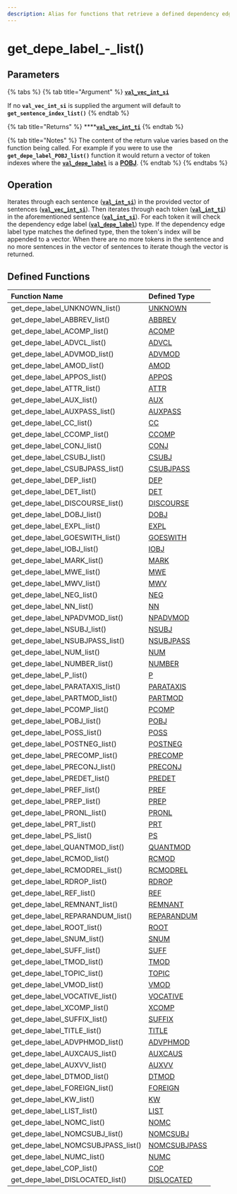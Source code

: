 ```yaml
---
description: Alias for functions that retrieve a defined dependency edge label type
---
```


# get\_depe\_label\_-\_list\(\)

## Parameters

{% tabs %}
{% tab title="Argument" %}
[**`val_vec_int_si`**](../../../variable-types/val_vec_int_si.md)

If no **`val_vec_int_si`** is supplied the argument will default to **`get_sentence_index_list()`**
{% endtab %}

{% tab title="Returns" %}
\*\*\*\*[**`val_vec_int_ti`**](../../../variable-types/val_vec_int_ti.md)
{% endtab %}

{% tab title="Notes" %}
The content of the return value varies based on the function being called. For example if you were to use the **`get_depe_label_POBJ_list()`** function it would return a vector of token indexes where the [**`val_depe_label`**](../../../variable-types/val_depe_label.md) is a [**POBJ**](../../../../definitions/dependency-labels/pobj.md).
{% endtab %}
{% endtabs %}

## Operation

Iterates through each sentence \([**`val_int_si`**](../../../variable-types/val_int_si.md)\) in the provided vector of sentences \([**`val_vec_int_si`**](../../../variable-types/val_vec_int_si.md)\). Then iterates through each token \([**`val_int_ti`**](../../../variable-types/val_int_ti.md)\) in the aforementioned sentence \([**`val_int_si`**](../../../variable-types/val_int_si.md)\). For each token it will check the dependency edge label \([**`val_depe_label`**](../../../variable-types/val_depe_label.md)\) type. If the dependency edge label type matches the defined type, then the token's index will be appended to a vector. When there are no more tokens in the sentence and no more sentences in the vector of sentences to iterate though the vector is returned.

## Defined Functions

| Function Name                           | Defined Type                                                              |
| :---                                    | :---                                                                      |
| get\_depe\_label\_UNKNOWN_list\(\)      | [UNKNOWN](../../../../definitions/dependency-labels/unknown.md)           |
| get\_depe\_label\_ABBREV_list\(\)       | [ABBREV](../../../../definitions/dependency-labels/abbrev.md)             |
| get\_depe\_label\_ACOMP_list\(\)        | [ACOMP](../../../../definitions/dependency-labels/acomp.md)               |
| get\_depe\_label\_ADVCL_list\(\)        | [ADVCL](../../../../definitions/dependency-labels/advcl.md)               |
| get\_depe\_label\_ADVMOD_list\(\)       | [ADVMOD](../../../../definitions/dependency-labels/advmod.md)             |
| get\_depe\_label\_AMOD_list\(\)         | [AMOD](../../../../definitions/dependency-labels/amod.md)                 |
| get\_depe\_label\_APPOS_list\(\)        | [APPOS](../../../../definitions/dependency-labels/appos.md)               |
| get\_depe\_label\_ATTR_list\(\)         | [ATTR](../../../../definitions/dependency-labels/attr.md)                 |
| get\_depe\_label\_AUX_list\(\)          | [AUX](../../../../definitions/dependency-labels/aux.md)                   |
| get\_depe\_label\_AUXPASS_list\(\)      | [AUXPASS](../../../../definitions/dependency-labels/auxpass.md)           |
| get\_depe\_label\_CC_list\(\)           | [CC](../../../../definitions/dependency-labels/cc.md)                     |
| get\_depe\_label\_CCOMP_list\(\)        | [CCOMP](../../../../definitions/dependency-labels/ccomp.md)               |
| get\_depe\_label\_CONJ_list\(\)         | [CONJ](../../../../definitions/dependency-labels/conj.md)                 |
| get\_depe\_label\_CSUBJ_list\(\)        | [CSUBJ](../../../../definitions/dependency-labels/csubj.md)               |
| get\_depe\_label\_CSUBJPASS_list\(\)    | [CSUBJPASS](../../../../definitions/dependency-labels/csubjpass.md)       |
| get\_depe\_label\_DEP_list\(\)          | [DEP](../../../../definitions/dependency-labels/dep.md)                   |
| get\_depe\_label\_DET_list\(\)          | [DET](../../../../definitions/dependency-labels/det.md)                   |
| get\_depe\_label\_DISCOURSE_list\(\)    | [DISCOURSE](../../../../definitions/dependency-labels/discourse.md)       |
| get\_depe\_label\_DOBJ_list\(\)         | [DOBJ](../../../../definitions/dependency-labels/dobj.md)                 |
| get\_depe\_label\_EXPL_list\(\)         | [EXPL](../../../../definitions/dependency-labels/expl.md)                 |
| get\_depe\_label\_GOESWITH_list\(\)     | [GOESWITH](../../../../definitions/dependency-labels/goeswith.md)         |
| get\_depe\_label\_IOBJ_list\(\)         | [IOBJ](../../../../definitions/dependency-labels/iobj.md)                 |
| get\_depe\_label\_MARK_list\(\)         | [MARK](../../../../definitions/dependency-labels/mark.md)                 |
| get\_depe\_label\_MWE_list\(\)          | [MWE](../../../../definitions/dependency-labels/mwe.md)                   |
| get\_depe\_label\_MWV_list\(\)          | [MWV](../../../../definitions/dependency-labels/mwv.md)                   |
| get\_depe\_label\_NEG_list\(\)          | [NEG](../../../../definitions/dependency-labels/neg.md)                   |
| get\_depe\_label\_NN_list\(\)           | [NN](../../../../definitions/dependency-labels/nn.md)                     |
| get\_depe\_label\_NPADVMOD_list\(\)     | [NPADVMOD](../../../../definitions/dependency-labels/npadvmod.md)         |
| get\_depe\_label\_NSUBJ_list\(\)        | [NSUBJ](../../../../definitions/dependency-labels/nsubj.md)               |
| get\_depe\_label\_NSUBJPASS_list\(\)    | [NSUBJPASS](../../../../definitions/dependency-labels/nsubjpass.md)       |
| get\_depe\_label\_NUM_list\(\)          | [NUM](../../../../definitions/dependency-labels/num.md)                   |
| get\_depe\_label\_NUMBER_list\(\)       | [NUMBER](../../../../definitions/dependency-labels/number.md)             |
| get\_depe\_label\_P_list\(\)            | [P](../../../../definitions/dependency-labels/p.md)                       |
| get\_depe\_label\_PARATAXIS_list\(\)    | [PARATAXIS](../../../../definitions/dependency-labels/parataxis.md)       |
| get\_depe\_label\_PARTMOD_list\(\)      | [PARTMOD](../../../../definitions/dependency-labels/partmod.md)           |
| get\_depe\_label\_PCOMP_list\(\)        | [PCOMP](../../../../definitions/dependency-labels/pcomp.md)               |
| get\_depe\_label\_POBJ_list\(\)         | [POBJ](../../../../definitions/dependency-labels/pobj.md)                 |
| get\_depe\_label\_POSS_list\(\)         | [POSS](../../../../definitions/dependency-labels/poss.md)                 |
| get\_depe\_label\_POSTNEG_list\(\)      | [POSTNEG](../../../../definitions/dependency-labels/postneg.md)           |
| get\_depe\_label\_PRECOMP_list\(\)      | [PRECOMP](../../../../definitions/dependency-labels/precomp.md)           |
| get\_depe\_label\_PRECONJ_list\(\)      | [PRECONJ](../../../../definitions/dependency-labels/preconj.md)           |
| get\_depe\_label\_PREDET_list\(\)       | [PREDET](../../../../definitions/dependency-labels/predet.md)             |
| get\_depe\_label\_PREF_list\(\)         | [PREF](../../../../definitions/dependency-labels/pref.md)                 |
| get\_depe\_label\_PREP_list\(\)         | [PREP](../../../../definitions/dependency-labels/prep.md)                 |
| get\_depe\_label\_PRONL_list\(\)        | [PRONL](../../../../definitions/dependency-labels/pronl.md)               |
| get\_depe\_label\_PRT_list\(\)          | [PRT](../../../../definitions/dependency-labels/prt.md)                   |
| get\_depe\_label\_PS_list\(\)           | [PS](../../../../definitions/dependency-labels/ps.md)                     |
| get\_depe\_label\_QUANTMOD_list\(\)     | [QUANTMOD](../../../../definitions/dependency-labels/quantmod.md)         |
| get\_depe\_label\_RCMOD_list\(\)        | [RCMOD](../../../../definitions/dependency-labels/rcmod.md)               |
| get\_depe\_label\_RCMODREL_list\(\)     | [RCMODREL](../../../../definitions/dependency-labels/rcmodrel.md)         |
| get\_depe\_label\_RDROP_list\(\)        | [RDROP](../../../../definitions/dependency-labels/rdrop.md)               |
| get\_depe\_label\_REF_list\(\)          | [REF](../../../../definitions/dependency-labels/ref.md)                   |
| get\_depe\_label\_REMNANT_list\(\)      | [REMNANT](../../../../definitions/dependency-labels/remnant.md)           |
| get\_depe\_label\_REPARANDUM_list\(\)   | [REPARANDUM](../../../../definitions/dependency-labels/reparandum.md)     |
| get\_depe\_label\_ROOT_list\(\)         | [ROOT](../../../../definitions/dependency-labels/root.md)                 |
| get\_depe\_label\_SNUM_list\(\)         | [SNUM](../../../../definitions/dependency-labels/snum.md)                 |
| get\_depe\_label\_SUFF_list\(\)         | [SUFF](../../../../definitions/dependency-labels/suff.md)                 |
| get\_depe\_label\_TMOD_list\(\)         | [TMOD](../../../../definitions/dependency-labels/tmod.md)                 |
| get\_depe\_label\_TOPIC_list\(\)        | [TOPIC](../../../../definitions/dependency-labels/topic.md)               |
| get\_depe\_label\_VMOD_list\(\)         | [VMOD](../../../../definitions/dependency-labels/vmod.md)                 |
| get\_depe\_label\_VOCATIVE_list\(\)     | [VOCATIVE](../../../../definitions/dependency-labels/vocative.md)         |
| get\_depe\_label\_XCOMP_list\(\)        | [XCOMP](../../../../definitions/dependency-labels/xcomp.md)               |
| get\_depe\_label\_SUFFIX_list\(\)       | [SUFFIX](../../../../definitions/dependency-labels/suffix.md)             |
| get\_depe\_label\_TITLE_list\(\)        | [TITLE](../../../../definitions/dependency-labels/title.md)               |
| get\_depe\_label\_ADVPHMOD_list\(\)     | [ADVPHMOD](../../../../definitions/dependency-labels/advphmod.md)         |
| get\_depe\_label\_AUXCAUS_list\(\)      | [AUXCAUS](../../../../definitions/dependency-labels/auxcaus.md)           |
| get\_depe\_label\_AUXVV_list\(\)        | [AUXVV](../../../../definitions/dependency-labels/auxvv.md)               |
| get\_depe\_label\_DTMOD_list\(\)        | [DTMOD](../../../../definitions/dependency-labels/dtmod.md)               |
| get\_depe\_label\_FOREIGN_list\(\)      | [FOREIGN](../../../../definitions/dependency-labels/foreign.md)           |
| get\_depe\_label\_KW_list\(\)           | [KW](../../../../definitions/dependency-labels/kw.md)                     |
| get\_depe\_label\_LIST_list\(\)         | [LIST](../../../../definitions/dependency-labels/list.md)                 |
| get\_depe\_label\_NOMC_list\(\)         | [NOMC](../../../../definitions/dependency-labels/nomc.md)                 |
| get\_depe\_label\_NOMCSUBJ_list\(\)     | [NOMCSUBJ](../../../../definitions/dependency-labels/nomcsubj.md)         |
| get\_depe\_label\_NOMCSUBJPASS_list\(\) | [NOMCSUBJPASS](../../../../definitions/dependency-labels/nomcsubjpass.md) |
| get\_depe\_label\_NUMC_list\(\)         | [NUMC](../../../../definitions/dependency-labels/numc.md)                 |
| get\_depe\_label\_COP_list\(\)          | [COP](../../../../definitions/dependency-labels/cop.md)                   |
| get\_depe\_label\_DISLOCATED_list\(\)   | [DISLOCATED](../../../../definitions/dependency-labels/dislocated.md)     |



